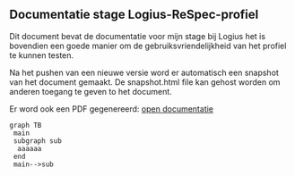 ## Documentatie stage Logius-ReSpec-profiel

Dit document bevat de documentatie voor mijn stage bij Logius 
het is bovendien een goede manier om de gebruiksvriendelijkheid van het 
<a>profiel</a> te kunnen testen.

Na het pushen van een nieuwe versie word er automatisch een snapshot 
van het document gemaakt. De snapshot.html file kan gehost worden om
anderen toegang te geven to het document.

Er word ook een PDF gegenereerd: [open documentatie](doc.pdf)

```mermaid
graph TB
 main
 subgraph sub
  aaaaaa
 end
 main-->sub
```
